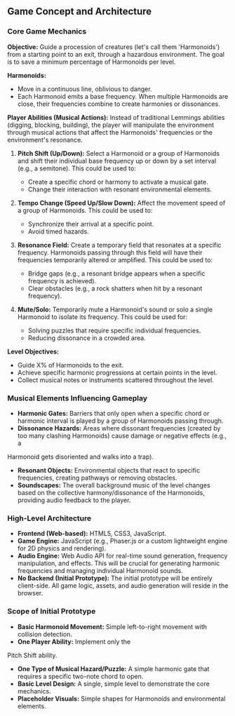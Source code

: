 
## Game Concept and Architecture

### Core Game Mechanics

**Objective:** Guide a procession of creatures (let's call them 'Harmonoids') from a starting point to an exit, through a hazardous environment. The goal is to save a minimum percentage of Harmonoids per level.

**Harmonoids:**
*   Move in a continuous line, oblivious to danger.
*   Each Harmonoid emits a base frequency. When multiple Harmonoids are close, their frequencies combine to create harmonies or dissonances.

**Player Abilities (Musical Actions):**
Instead of traditional Lemmings abilities (digging, blocking, building), the player will manipulate the environment through musical actions that affect the Harmonoids' frequencies or the environment's resonance.

1.  **Pitch Shift (Up/Down):** Select a Harmonoid or a group of Harmonoids and shift their individual base frequency up or down by a set interval (e.g., a semitone). This could be used to:
    *   Create a specific chord or harmony to activate a musical gate.
    *   Change their interaction with resonant environmental elements.

2.  **Tempo Change (Speed Up/Slow Down):** Affect the movement speed of a group of Harmonoids. This could be used to:
    *   Synchronize their arrival at a specific point.
    *   Avoid timed hazards.

3.  **Resonance Field:** Create a temporary field that resonates at a specific frequency. Harmonoids passing through this field will have their frequencies temporarily altered or amplified. This could be used to:
    *   Bridge gaps (e.g., a resonant bridge appears when a specific frequency is achieved).
    *   Clear obstacles (e.g., a rock shatters when hit by a resonant frequency).

4.  **Mute/Solo:** Temporarily mute a Harmonoid's sound or solo a single Harmonoid to isolate its frequency. This could be used for:
    *   Solving puzzles that require specific individual frequencies.
    *   Reducing dissonance in a crowded area.

**Level Objectives:**
*   Guide X% of Harmonoids to the exit.
*   Achieve specific harmonic progressions at certain points in the level.
*   Collect musical notes or instruments scattered throughout the level.

### Musical Elements Influencing Gameplay

*   **Harmonic Gates:** Barriers that only open when a specific chord or harmonic interval is played by a group of Harmonoids passing through.
*   **Dissonance Hazards:** Areas where dissonant frequencies (created by too many clashing Harmonoids) cause damage or negative effects (e.g., a 


Harmonoid gets disoriented and walks into a trap).
*   **Resonant Objects:** Environmental objects that react to specific frequencies, creating pathways or removing obstacles.
*   **Soundscapes:** The overall background music of the level changes based on the collective harmony/dissonance of the Harmonoids, providing audio feedback to the player.

### High-Level Architecture

*   **Frontend (Web-based):** HTML5, CSS3, JavaScript.
*   **Game Engine:** JavaScript (e.g., Phaser.js or a custom lightweight engine for 2D physics and rendering).
*   **Audio Engine:** Web Audio API for real-time sound generation, frequency manipulation, and effects. This will be crucial for generating harmonic frequencies and managing individual Harmonoid sounds.
*   **No Backend (Initial Prototype):** The initial prototype will be entirely client-side. All game logic, assets, and audio generation will reside in the browser.

### Scope of Initial Prototype

*   **Basic Harmonoid Movement:** Simple left-to-right movement with collision detection.
*   **One Player Ability:** Implement only the 


Pitch Shift ability.
*   **One Type of Musical Hazard/Puzzle:** A simple harmonic gate that requires a specific two-note chord to open.
*   **Basic Level Design:** A single, simple level to demonstrate the core mechanics.
*   **Placeholder Visuals:** Simple shapes for Harmonoids and environmental elements.



